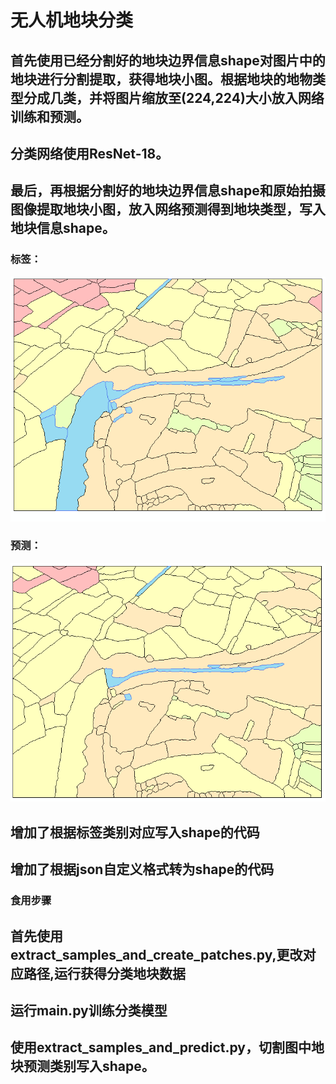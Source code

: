 # 无人机地块分类
## 首先使用已经分割好的地块边界信息shape对图片中的地块进行分割提取，获得地块小图。根据地块的地物类型分成几类，并将图片缩放至(224,224)大小放入网络训练和预测。
## 分类网络使用ResNet-18。
## 最后，再根据分割好的地块边界信息shape和原始拍摄图像提取地块小图，放入网络预测得到地块类型，写入地块信息shape。

### 标签：
![image](https://github.com/xyc19970716/uav_object_classification/blob/main/pic/%E7%9C%9F%E5%80%BC.PNG)
### 预测：
![image](https://github.com/xyc19970716/uav_object_classification/blob/main/pic/%E9%A2%84%E6%B5%8B.PNG)

## 增加了根据标签类别对应写入shape的代码
## 增加了根据json自定义格式转为shape的代码

### 食用步骤
## 首先使用extract_samples_and_create_patches.py,更改对应路径,运行获得分类地块数据
## 运行main.py训练分类模型
## 使用extract_samples_and_predict.py，切割图中地块预测类别写入shape。